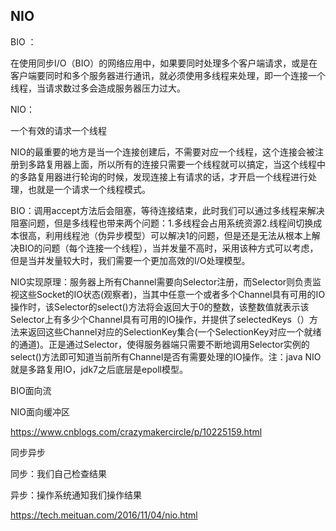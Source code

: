 ## NIO

BIO ：

在使用同步I/O（BIO）的网络应用中，如果要同时处理多个客户端请求，或是在客户端要同时和多个服务器进行通讯，就必须使用多线程来处理，即一个连接一个线程，当请求数过多会造成服务器压力过大。

NIO：

一个有效的请求一个线程

 NIO的最重要的地方是当一个连接创建后，不需要对应一个线程，这个连接会被注册到多路复用器上面，所以所有的连接只需要一个线程就可以搞定，当这个线程中的多路复用器进行轮询的时候，发现连接上有请求的话，才开启一个线程进行处理，也就是一个请求一个线程模式。

BIO：调用accept方法后会阻塞，等待连接结束，此时我们可以通过多线程来解决阻塞问题，但是多线程也带来两个问题：1.多线程会占用系统资源2.线程间切换成本很高，利用线程池（伪异步模型）可以解决1的问题，但是还是无法从根本上解决BIO的问题（每个连接一个线程），当并发量不高时，采用该种方式可以考虑，但是当并发量较大时，我们需要一个更加高效的I/O处理模型。

NIO实现原理：服务器上所有Channel需要向Selector注册，而Selector则负责监视这些Socket的IO状态(观察者)，当其中任意一个或者多个Channel具有可用的IO操作时，该Selector的select()方法将会返回大于0的整数，该整数值就表示该Selector上有多少个Channel具有可用的IO操作，并提供了selectedKeys（）方法来返回这些Channel对应的SelectionKey集合(一个SelectionKey对应一个就绪的通道)。正是通过Selector，使得服务器端只需要不断地调用Selector实例的select()方法即可知道当前所有Channel是否有需要处理的IO操作。注：java NIO就是多路复用IO，jdk7之后底层是epoll模型。

BIO面向流

NIO面向缓冲区



https://www.cnblogs.com/crazymakercircle/p/10225159.html

同步异步

同步：我们自己检查结果

异步：操作系统通知我们操作结果

https://tech.meituan.com/2016/11/04/nio.html